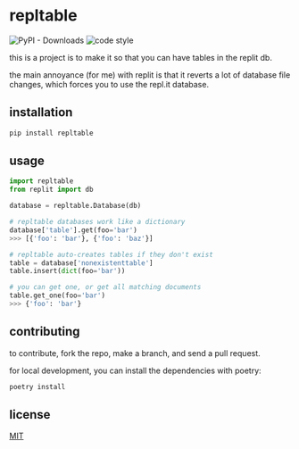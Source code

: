 # repltable

![PyPI - Downloads](https://img.shields.io/pypi/dm/repltable?style=for-the-badge)
![code style](https://img.shields.io/badge/code%20style-black-black?style=for-the-badge&logo=python)

this is a project is to make it so that you can have tables in the replit db.

the main annoyance (for me) with replit is that it reverts a lot of database file changes, which forces you to use the repl.it database.

## installation 
```bash
pip install repltable
```

## usage
```python
import repltable
from replit import db

database = repltable.Database(db)

# repltable databases work like a dictionary
database['table'].get(foo='bar')
>>> [{'foo': 'bar'}, {'foo': 'baz'}]

# repltable auto-creates tables if they don't exist
table = database['nonexistenttable']
table.insert(dict(foo='bar'))

# you can get one, or get all matching documents
table.get_one(foo='bar')
>>> {'foo': 'bar'}
```

## contributing
to contribute, fork the repo, make a branch, and send a pull request.

for local development, you can install the dependencies with poetry:
```bash
poetry install
```

## license
[MIT](https://choosealicense.com/licenses/mit/)
